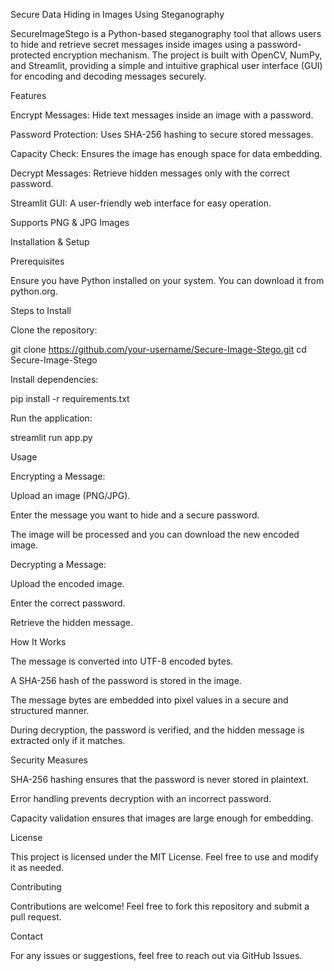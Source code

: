 Secure Data Hiding in Images Using Steganography

SecureImageStego is a Python-based steganography tool that allows users to hide and retrieve secret messages inside images using a password-protected encryption mechanism. The project is built with OpenCV, NumPy, and Streamlit, providing a simple and intuitive graphical user interface (GUI) for encoding and decoding messages securely.

Features

Encrypt Messages: Hide text messages inside an image with a password.

Password Protection: Uses SHA-256 hashing to secure stored messages.

Capacity Check: Ensures the image has enough space for data embedding.

Decrypt Messages: Retrieve hidden messages only with the correct password.

Streamlit GUI: A user-friendly web interface for easy operation.

Supports PNG & JPG Images

Installation & Setup

Prerequisites

Ensure you have Python installed on your system. You can download it from python.org.

Steps to Install

Clone the repository:

git clone https://github.com/your-username/Secure-Image-Stego.git
cd Secure-Image-Stego

Install dependencies:

pip install -r requirements.txt

Run the application:

streamlit run app.py

Usage

Encrypting a Message:

Upload an image (PNG/JPG).

Enter the message you want to hide and a secure password.

The image will be processed and you can download the new encoded image.

Decrypting a Message:

Upload the encoded image.

Enter the correct password.

Retrieve the hidden message.

How It Works

The message is converted into UTF-8 encoded bytes.

A SHA-256 hash of the password is stored in the image.

The message bytes are embedded into pixel values in a secure and structured manner.

During decryption, the password is verified, and the hidden message is extracted only if it matches.

Security Measures

SHA-256 hashing ensures that the password is never stored in plaintext.

Error handling prevents decryption with an incorrect password.

Capacity validation ensures that images are large enough for embedding.


License

This project is licensed under the MIT License. Feel free to use and modify it as needed.

Contributing

Contributions are welcome! Feel free to fork this repository and submit a pull request.

Contact

For any issues or suggestions, feel free to reach out via GitHub Issues.

